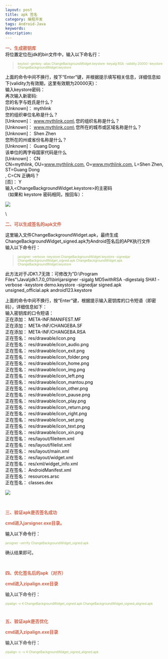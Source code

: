 ```yaml
---
layout: post
title: apk 签名
category: 编程开发
tags: Android-Java
keywords: 
description: 
---
```


<span
style="PADDING-BOTTOM: 0px; LIST-STYLE-TYPE: none; MARGIN: 0px; PADDING-LEFT: 0px; PADDING-RIGHT: 0px; WORD-WRAP: break-word; COLOR: #000000; PADDING-TOP: 0px"><span
style="PADDING-BOTTOM: 0px; LIST-STYLE-TYPE: none; MARGIN: 0px; PADDING-LEFT: 0px; PADDING-RIGHT: 0px; WORD-WRAP: break-word; FONT-WEIGHT: 700; PADDING-TOP: 0px"><span
style="PADDING-BOTTOM: 0px; LIST-STYLE-TYPE: none; MARGIN: 0px; PADDING-LEFT: 0px; PADDING-RIGHT: 0px; WORD-WRAP: break-word; COLOR: #d16349; PADDING-TOP: 0px">一、生成密钥库\
</span></span>将位置定位在jdk的bin文件中，输入以下命名行：</span>

> <span
> style="PADDING-BOTTOM: 0px; LIST-STYLE-TYPE: none; MARGIN: 0px; PADDING-LEFT: 0px; PADDING-RIGHT: 0px; WORD-WRAP: break-word; FONT-SIZE: x-small; PADDING-TOP: 0px"><span
> style="PADDING-BOTTOM: 0px; LIST-STYLE-TYPE: none; MARGIN: 0px; PADDING-LEFT: 0px; PADDING-RIGHT: 0px; WORD-WRAP: break-word; COLOR: #9bbb59; PADDING-TOP: 0px">keytool -genkey -alias
> ChangeBackgroundWidget.keystore -keyalg RSA -validity 20000 -keystore
> ChangeBackgroundWidget.keystore</span></span>

<span
style="PADDING-BOTTOM: 0px; LIST-STYLE-TYPE: none; MARGIN: 0px; PADDING-LEFT: 0px; PADDING-RIGHT: 0px; WORD-WRAP: break-word; COLOR: #000000; PADDING-TOP: 0px">上面的命令中间不换行，按下“Enter”键，并根据提示填写相关信息，详细信息如下(validity为有效期，这里有效期为20000天)：\
输入keystore密码：\
再次输入新密码:\
您的名字与姓氏是什么？\
[Unknown]：  mythlink\
您的组织单位名称是什么？\
[Unknown]：  www.mythlink.com\
您的组织名称是什么？\
[Unknown]：  www.mythlink.com\
您所在的城市或区域名称是什么？\
[Unknown]：  Shen Zhen\
您所在的州或省份名称是什么？\
[Unknown]：  Guang Dong\
该单位的两字母国家代码是什么\
[Unknown]：  CN\
CN=mythlink, OU=www.mythlink.com, O=www.mythlink.com, L=Shen Zhen,
ST=Guang Dong\
, C=CN 正确吗？\
[否]：  Y\
输入\<ChangeBackgroundWidget.keystore\>的主密码\
（如果和 keystore 密码相同，按回车）：</span>

<span
style="PADDING-BOTTOM: 0px; LIST-STYLE-TYPE: none; MARGIN: 0px; PADDING-LEFT: 0px; PADDING-RIGHT: 0px; WORD-WRAP: break-word; COLOR: #000000; PADDING-TOP: 0px"><span
style="PADDING-BOTTOM: 0px; LIST-STYLE-TYPE: none; MARGIN: 0px; PADDING-LEFT: 0px; PADDING-RIGHT: 0px; WORD-WRAP: break-word; PADDING-TOP: 0px"><span
style="PADDING-BOTTOM: 0px; LIST-STYLE-TYPE: none; MARGIN: 0px; PADDING-LEFT: 0px; PADDING-RIGHT: 0px; WORD-WRAP: break-word; COLOR: #555555; PADDING-TOP: 0px">![](http://images.cnblogs.com/cnblogs_com/hibraincol/201107/201107272152481325.jpg)</span></span></span>

\

<span
style="PADDING-BOTTOM: 0px; LIST-STYLE-TYPE: none; MARGIN: 0px; PADDING-LEFT: 0px; PADDING-RIGHT: 0px; WORD-WRAP: break-word; COLOR: #000000; PADDING-TOP: 0px"><span
style="PADDING-BOTTOM: 0px; LIST-STYLE-TYPE: none; MARGIN: 0px; PADDING-LEFT: 0px; PADDING-RIGHT: 0px; WORD-WRAP: break-word; PADDING-TOP: 0px"><span
style="PADDING-BOTTOM: 0px; LIST-STYLE-TYPE: none; MARGIN: 0px; PADDING-LEFT: 0px; PADDING-RIGHT: 0px; WORD-WRAP: break-word; FONT-WEIGHT: 700; PADDING-TOP: 0px"><span
style="PADDING-BOTTOM: 0px; LIST-STYLE-TYPE: none; MARGIN: 0px; PADDING-LEFT: 0px; PADDING-RIGHT: 0px; WORD-WRAP: break-word; COLOR: #d16349; PADDING-TOP: 0px">二、可以生成签名的apk文件</span></span></span></span>

<span
style="PADDING-BOTTOM: 0px; LIST-STYLE-TYPE: none; MARGIN: 0px; PADDING-LEFT: 0px; PADDING-RIGHT: 0px; WORD-WRAP: break-word; COLOR: #000000; PADDING-TOP: 0px">这里输入文件ChangeBackgroundWidget.apk，最终生成ChangeBackgroundWidget\_signed.apk为Android签名后的APK执行文件\
输入以下命令行：</span>

> <span
> style="PADDING-BOTTOM: 0px; LIST-STYLE-TYPE: none; MARGIN: 0px; PADDING-LEFT: 0px; PADDING-RIGHT: 0px; WORD-WRAP: break-word; FONT-SIZE: x-small; PADDING-TOP: 0px"><span
> style="PADDING-BOTTOM: 0px; LIST-STYLE-TYPE: none; MARGIN: 0px; PADDING-LEFT: 0px; PADDING-RIGHT: 0px; WORD-WRAP: break-word; COLOR: #9bbb59; PADDING-TOP: 0px">jarsigner -verbose -keystore
> ChangeBackgroundWidget.keystore -signedjar
> ChangeBackgroundWidget\_signed.apk ChangeBackgroundWidget.apk
> ChangeBackgroundWidget.keystore</span></span>

<span
style="PADDING-BOTTOM: 0px; LIST-STYLE-TYPE: none; MARGIN: 0px; PADDING-LEFT: 0px; PADDING-RIGHT: 0px; WORD-WRAP: break-word; COLOR: #000000; PADDING-TOP: 0px">此方法对于JDK1.7无效：可修改为"D:\\Program
Files"\\Java\\jdk1.7.0\_01\\bin\\jarsigner -sigalg MD5withRSA -digestalg
SHA1 -verbose -keystore demo.keystore -signedjar signed.apk
unsigned\_official.apk android123.keystore</span>

<span
style="PADDING-BOTTOM: 0px; LIST-STYLE-TYPE: none; MARGIN: 0px; PADDING-LEFT: 0px; PADDING-RIGHT: 0px; WORD-WRAP: break-word; COLOR: #000000; PADDING-TOP: 0px">上面的命令中间不换行，按“Enter”键，根据提示输入密钥库的口令短语（即密码），详细信息如下：\
输入密钥库的口令短语：\
正在添加： META-INF/MANIFEST.MF\
正在添加： META-INF/CHANGEBA.SF\
正在添加： META-INF/CHANGEBA.RSA\
正在签名： res/drawable/icon.png\
正在签名： res/drawable/icon\_audio.png\
正在签名： res/drawable/icon\_exit.png\
正在签名： res/drawable/icon\_folder.png\
正在签名： res/drawable/icon\_home.png\
正在签名： res/drawable/icon\_img.png\
正在签名： res/drawable/icon\_left.png\
正在签名： res/drawable/icon\_mantou.png\
正在签名： res/drawable/icon\_other.png\
正在签名： res/drawable/icon\_pause.png\
正在签名： res/drawable/icon\_play.png\
正在签名： res/drawable/icon\_return.png\
正在签名： res/drawable/icon\_right.png\
正在签名： res/drawable/icon\_set.png\
正在签名： res/drawable/icon\_text.png\
正在签名： res/drawable/icon\_xin.png\
正在签名： res/layout/fileitem.xml\
正在签名： res/layout/filelist.xml\
正在签名： res/layout/main.xml\
正在签名： res/layout/widget.xml\
正在签名： res/xml/widget\_info.xml\
正在签名： AndroidManifest.xml\
正在签名： resources.arsc\
正在签名： classes.dex</span>

<span
style="PADDING-BOTTOM: 0px; LIST-STYLE-TYPE: none; MARGIN: 0px; PADDING-LEFT: 0px; PADDING-RIGHT: 0px; WORD-WRAP: break-word; COLOR: #000000; PADDING-TOP: 0px"><span
style="PADDING-BOTTOM: 0px; LIST-STYLE-TYPE: none; MARGIN: 0px; PADDING-LEFT: 0px; PADDING-RIGHT: 0px; WORD-WRAP: break-word; PADDING-TOP: 0px"><span
style="PADDING-BOTTOM: 0px; LIST-STYLE-TYPE: none; MARGIN: 0px; PADDING-LEFT: 0px; PADDING-RIGHT: 0px; WORD-WRAP: break-word; COLOR: #555555; PADDING-TOP: 0px">![](http://images.cnblogs.com/cnblogs_com/hibraincol/201107/201107272152519010.jpg)</span></span></span>

<span
style="PADDING-BOTTOM: 0px; LIST-STYLE-TYPE: none; MARGIN: 0px; PADDING-LEFT: 0px; PADDING-RIGHT: 0px; WORD-WRAP: break-word; COLOR: #000000; PADDING-TOP: 0px"><span
style="PADDING-BOTTOM: 0px; LIST-STYLE-TYPE: none; MARGIN: 0px; PADDING-LEFT: 0px; PADDING-RIGHT: 0px; WORD-WRAP: break-word; PADDING-TOP: 0px"><span
style="PADDING-BOTTOM: 0px; LIST-STYLE-TYPE: none; MARGIN: 0px; PADDING-LEFT: 0px; PADDING-RIGHT: 0px; WORD-WRAP: break-word; COLOR: #555555; PADDING-TOP: 0px">\
</span></span></span>

<span
style="PADDING-BOTTOM: 0px; LIST-STYLE-TYPE: none; MARGIN: 0px; PADDING-LEFT: 0px; PADDING-RIGHT: 0px; WORD-WRAP: break-word; FONT-WEIGHT: 700; PADDING-TOP: 0px"><span
style="PADDING-BOTTOM: 0px; LIST-STYLE-TYPE: none; MARGIN: 0px; PADDING-LEFT: 0px; PADDING-RIGHT: 0px; WORD-WRAP: break-word; COLOR: #d16349; PADDING-TOP: 0px">三、验证apk是否签名成功</span></span>

<span
style="PADDING-BOTTOM: 0px; LIST-STYLE-TYPE: none; MARGIN: 0px; PADDING-LEFT: 0px; PADDING-RIGHT: 0px; WORD-WRAP: break-word; PADDING-TOP: 0px"><span
style="PADDING-BOTTOM: 0px; LIST-STYLE-TYPE: none; MARGIN: 0px; PADDING-LEFT: 0px; PADDING-RIGHT: 0px; WORD-WRAP: break-word; COLOR: #d16349; PADDING-TOP: 0px"><span
style="PADDING-BOTTOM: 0px; LIST-STYLE-TYPE: none; MARGIN: 0px; PADDING-LEFT: 0px; PADDING-RIGHT: 0px; WORD-WRAP: break-word; FONT-WEIGHT: 700; PADDING-TOP: 0px">cmd进入jarsigner.exe目录。</span></span></span>

<span
style="PADDING-BOTTOM: 0px; LIST-STYLE-TYPE: none; MARGIN: 0px; PADDING-LEFT: 0px; PADDING-RIGHT: 0px; WORD-WRAP: break-word; COLOR: #000000; PADDING-TOP: 0px">输入以下命令行：</span>

<span
style="PADDING-BOTTOM: 0px; LIST-STYLE-TYPE: none; MARGIN: 0px; PADDING-LEFT: 0px; PADDING-RIGHT: 0px; WORD-WRAP: break-word; FONT-SIZE: x-small; PADDING-TOP: 0px"><span
style="PADDING-BOTTOM: 0px; LIST-STYLE-TYPE: none; MARGIN: 0px; PADDING-LEFT: 0px; PADDING-RIGHT: 0px; WORD-WRAP: break-word; COLOR: #9bbb59; PADDING-TOP: 0px">jarsigner -verrify </span></span><span
style="PADDING-BOTTOM: 0px; LIST-STYLE-TYPE: none; MARGIN: 0px; PADDING-LEFT: 0px; PADDING-RIGHT: 0px; WORD-WRAP: break-word; COLOR: #9bbb59; PADDING-TOP: 0px"><span
style="PADDING-BOTTOM: 0px; LIST-STYLE-TYPE: none; MARGIN: 0px; PADDING-LEFT: 0px; PADDING-RIGHT: 0px; WORD-WRAP: break-word; FONT-SIZE: x-small; PADDING-TOP: 0px">ChangeBackgroundWidget\_signed.apk</span></span>

确认结果即可。

<span
style="PADDING-BOTTOM: 0px; LIST-STYLE-TYPE: none; MARGIN: 0px; PADDING-LEFT: 0px; PADDING-RIGHT: 0px; WORD-WRAP: break-word; FONT-WEIGHT: 700; PADDING-TOP: 0px"><span
style="PADDING-BOTTOM: 0px; LIST-STYLE-TYPE: none; MARGIN: 0px; PADDING-LEFT: 0px; PADDING-RIGHT: 0px; WORD-WRAP: break-word; COLOR: #d16349; PADDING-TOP: 0px">\
</span></span>

<span
style="PADDING-BOTTOM: 0px; LIST-STYLE-TYPE: none; MARGIN: 0px; PADDING-LEFT: 0px; PADDING-RIGHT: 0px; WORD-WRAP: break-word; FONT-WEIGHT: 700; PADDING-TOP: 0px"><span
style="PADDING-BOTTOM: 0px; LIST-STYLE-TYPE: none; MARGIN: 0px; PADDING-LEFT: 0px; PADDING-RIGHT: 0px; WORD-WRAP: break-word; COLOR: #d16349; PADDING-TOP: 0px">四、优化签名后的apk（对齐）</span></span>

<span
style="PADDING-BOTTOM: 0px; LIST-STYLE-TYPE: none; MARGIN: 0px; PADDING-LEFT: 0px; PADDING-RIGHT: 0px; WORD-WRAP: break-word; COLOR: #d16349; PADDING-TOP: 0px"><span
style="PADDING-BOTTOM: 0px; LIST-STYLE-TYPE: none; MARGIN: 0px; PADDING-LEFT: 0px; PADDING-RIGHT: 0px; WORD-WRAP: break-word; FONT-WEIGHT: 700; PADDING-TOP: 0px">cmd进入zipalign.exe目录</span></span>

<span
style="PADDING-BOTTOM: 0px; LIST-STYLE-TYPE: none; MARGIN: 0px; PADDING-LEFT: 0px; PADDING-RIGHT: 0px; WORD-WRAP: break-word; PADDING-TOP: 0px">输入以下命令行：</span>

<span
style="PADDING-BOTTOM: 0px; LIST-STYLE-TYPE: none; MARGIN: 0px; PADDING-LEFT: 0px; PADDING-RIGHT: 0px; WORD-WRAP: break-word; FONT-SIZE: x-small; PADDING-TOP: 0px"><span
style="PADDING-BOTTOM: 0px; LIST-STYLE-TYPE: none; MARGIN: 0px; PADDING-LEFT: 0px; PADDING-RIGHT: 0px; WORD-WRAP: break-word; COLOR: #9bbb59; PADDING-TOP: 0px">zipalign -v
4 </span></span><span
style="PADDING-BOTTOM: 0px; LIST-STYLE-TYPE: none; MARGIN: 0px; PADDING-LEFT: 0px; PADDING-RIGHT: 0px; WORD-WRAP: break-word; COLOR: #9bbb59; PADDING-TOP: 0px"><span
style="PADDING-BOTTOM: 0px; LIST-STYLE-TYPE: none; MARGIN: 0px; PADDING-LEFT: 0px; PADDING-RIGHT: 0px; WORD-WRAP: break-word; FONT-SIZE: x-small; PADDING-TOP: 0px">ChangeBackgroundWidget\_signed.apk  ChangeBackgroundWidget\_signed\_aligned.apk</span></span>

<span
style="PADDING-BOTTOM: 0px; LIST-STYLE-TYPE: none; MARGIN: 0px; PADDING-LEFT: 0px; PADDING-RIGHT: 0px; WORD-WRAP: break-word; COLOR: #9bbb59; PADDING-TOP: 0px"><span
style="PADDING-BOTTOM: 0px; LIST-STYLE-TYPE: none; MARGIN: 0px; PADDING-LEFT: 0px; PADDING-RIGHT: 0px; WORD-WRAP: break-word; FONT-SIZE: x-small; PADDING-TOP: 0px">\
</span></span>

<span
style="PADDING-BOTTOM: 0px; LIST-STYLE-TYPE: none; MARGIN: 0px; PADDING-LEFT: 0px; PADDING-RIGHT: 0px; WORD-WRAP: break-word; FONT-WEIGHT: 700; PADDING-TOP: 0px"><span
style="PADDING-BOTTOM: 0px; LIST-STYLE-TYPE: none; MARGIN: 0px; PADDING-LEFT: 0px; PADDING-RIGHT: 0px; WORD-WRAP: break-word; COLOR: #d16349; PADDING-TOP: 0px">五、验证apk是否优化</span></span>

<span
style="PADDING-BOTTOM: 0px; LIST-STYLE-TYPE: none; MARGIN: 0px; PADDING-LEFT: 0px; PADDING-RIGHT: 0px; WORD-WRAP: break-word; COLOR: #d16349; PADDING-TOP: 0px"><span
style="PADDING-BOTTOM: 0px; LIST-STYLE-TYPE: none; MARGIN: 0px; PADDING-LEFT: 0px; PADDING-RIGHT: 0px; WORD-WRAP: break-word; FONT-WEIGHT: 700; PADDING-TOP: 0px">cmd进入zipalign.exe目录</span></span>

<span
style="PADDING-BOTTOM: 0px; LIST-STYLE-TYPE: none; MARGIN: 0px; PADDING-LEFT: 0px; PADDING-RIGHT: 0px; WORD-WRAP: break-word; PADDING-TOP: 0px">输入以下命令行：</span>

<span
style="PADDING-BOTTOM: 0px; LIST-STYLE-TYPE: none; MARGIN: 0px; PADDING-LEFT: 0px; PADDING-RIGHT: 0px; WORD-WRAP: break-word; FONT-SIZE: x-small; PADDING-TOP: 0px"><span
style="PADDING-BOTTOM: 0px; LIST-STYLE-TYPE: none; MARGIN: 0px; PADDING-LEFT: 0px; PADDING-RIGHT: 0px; WORD-WRAP: break-word; COLOR: #9bbb59; PADDING-TOP: 0px">zipalign -c -v
4 </span></span><span
style="PADDING-BOTTOM: 0px; LIST-STYLE-TYPE: none; MARGIN: 0px; PADDING-LEFT: 0px; PADDING-RIGHT: 0px; WORD-WRAP: break-word; COLOR: #9bbb59; PADDING-TOP: 0px"><span
style="PADDING-BOTTOM: 0px; LIST-STYLE-TYPE: none; MARGIN: 0px; PADDING-LEFT: 0px; PADDING-RIGHT: 0px; WORD-WRAP: break-word; FONT-SIZE: x-small; PADDING-TOP: 0px">ChangeBackgroundWidget\_signed\_aligned.apk</span></span>








